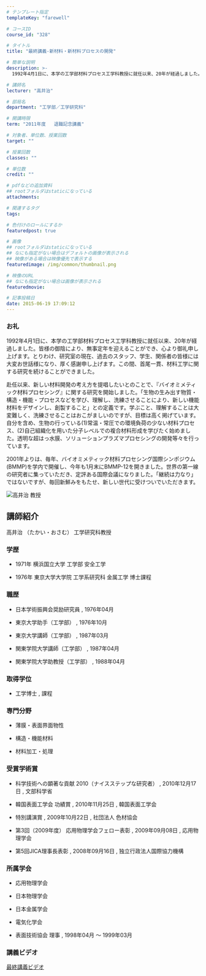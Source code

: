 ```yaml
---
# テンプレート指定
templateKey: "farewell"

# コースID
course_id: "328"

# タイトル
title: "最終講義-新材料・新材料プロセスの開発"

# 簡単な説明
description: >-
  1992年4月1日に、本学の工学部材料プロセス工学科教授に就任以来、20年が経過しました。皆様の御陰により、無事定年を迎えることができ、心より御礼申し上げます。とりわけ、研究室の現在、過去のス...

# 講師名
lecturer: "高井治"

# 部局名
department: "工学部／工学研究科"

# 開講時限
term: "2011年度	退職記念講義"

# 対象者、単位数、授業回数
target: ""

# 授業回数
classes: ""

# 単位数
credit: ""

# pdfなどの追加資料
## rootフォルダはstaticになっている
attachments: 

# 関連するタグ
tags:

# 色付けのロールにするか
featuredpost: true

# 画像
## rootフォルダはstaticになっている
## なにも指定がない場合はデフォルトの画像が表示される
## 映像がある場合は映像優先で表示する
featuredimage: /img/common/thumbnail.png

# 映像のURL
## なにも指定がない場合は画像が表示される
featuredmovie: 

# 記事投稿日
date: 2015-06-19 17:09:12
---
```


### お礼


1992年4月1日に、本学の工学部材料プロセス工学科教授に就任以来、20年が経過しました。皆様の御陰により、無事定年を迎えることができ、心より御礼申し上げます。とりわけ、研究室の現在、過去のスタッフ、学生、関係者の皆様には大変お世話様になり、厚く感謝申し上げます。この間、首尾一貫、材料工学に関する研究を続けることができました。

赴任以来、新しい材料開発の考え方を提唱したいとのことで、『バイオミメティック材料プロセシング』に関する研究を開始しました。「生物の生み出す物質・構造・機能・プロセスなどを学び、理解し、洗練させることにより、新しい機能材料をデザインし、創製すること」との定義です。学ぶこと、理解することは大変難しく、洗練させることはおこがましいのですが、目標は高く掲げています。自分を含め、生物の行っている(1)常温・常圧での環境負荷の少ない材料プロセス、(2)自己組織化を用いた分子レベルでの複合材料形成を学びたく始めました。透明な超はっ水膜、ソリューションプラズマプロセシングの開発等々を行っています。

2001年よりは、毎年、バイオミメティック材料プロセシング国際シンポジウム(BMMP)を学内で開催し、今年も1月末にBMMP-12を開きました。世界の第一線の研究者に集っていただき、定評ある国際会議になりました。「継続は力なり」ではないですが、毎回新鮮みをもたせ、新しい世代に受けついでいただきます。


![高井治 教授](/files/328/s_takai.png) 

## 講師紹介


高井治 （たかい・おさむ） 工学研究科教授


### 学歴



* 1971年 横浜国立大学 工学部 安全工学

* 1976年 東京大学大学院 工学系研究科 金属工学 博士課程


### 職歴



* 日本学術振興会奨励研究員 , 1976年04月

* 東京大学助手（工学部） , 1976年10月

* 東京大学講師（工学部） , 1987年03月

* 関東学院大学講師（工学部） , 1987年04月

* 関東学院大学助教授（工学部） , 1988年04月


### 取得学位



* 工学博士 , 課程


### 専門分野



* 薄膜・表面界面物性

* 構造・機能材料

* 材料加工・処理


### 受賞学術賞



* 科学技術への顕著な貢献 2010（ナイスステップな研究者） , 2010年12月17日 , 文部科学省

* 韓国表面工学会 功績賞 , 2010年11月25日 , 韓国表面工学会

* 特別講演賞 , 2009年10月22日 , 社団法人 色材協会

* 第3回（2009年度） 応用物理学会フェロー表彰 , 2009年09月08日 , 応用物理学会

* 第5回JICA理事長表彰 , 2008年09月16日 , 独立行政法人国際協力機構


### 所属学会



* 応用物理学会

* 日本物理学会

* 日本金属学会

* 電気化学会

* 表面技術協会 理事 , 1998年04月 〜 1999年03月


### 講義ビデオ


[最終講義ビデオ](https://nuvideo.media.nagoya-u.ac.jp/embed/b0a08a5614fe340587fa42c868e81289b3be36dd)